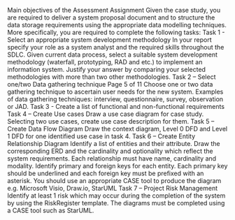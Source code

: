Main objectives of the Assessment
Assignment
Given the case study, you are required to deliver a system proposal document and to structure the
data storage requirements using the appropriate data modelling techniques. More specifically, you
are required to complete the following tasks:
Task 1 - Select an appropriate system development methodology
In your report specify your role as a system analyst and the required skills throughout the SDLC.
Given current data process, select a suitable system development methodology (waterfall,
prototyping, RAD and etc.) to implement an information system. Justify your answer by comparing
your selected methodologies with more than two other methodologies.
Task 2 – Select one/two Data gathering technique
Page 5 of 11
Choose one or two data gathering technique to ascertain user needs for the new system. Examples
of data gathering techniques: interview, questionnaire, survey, observation or JAD.
Task 3 - Create a list of functional and non-functional requirements
Task 4 – Create Use cases
Draw a use case diagram for case study. Selecting two use cases, create use case description for
them.
Task 5 – Create Data Flow Diagram
Draw the context diagram, Level 0 DFD and Level 1 DFD for one identified use case in task 4.
Task 6 – Create Entity Relationship Diagram
Identify a list of entities and their attribute. Draw the corresponding ERD and the cardinality and
optionality which reflect the system requirements. Each relationship must have name, cardinality
and modality. Identify primary and foreign keys for each entity. Each primary key should be
underlined and each foreign key must be prefixed with an asterisk.
You should use an appropriate CASE tool to produce the diagram e.g. Microsoft Visio, Draw.io,
StarUML
Task 7 – Project Risk Management
Identify at least 1 risk which may occur during the completion of the system by using the RiskRegister template.
The diagrams must be completed using a CASE tool such as StarUML.
